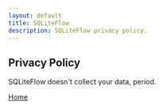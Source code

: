 ```yaml
---
layout: default
title: SQLiteFlow
description: SQLiteFlow privacy policy.
---
```


## Privacy Policy

SQLiteFlow doesn't collect your data, period.

[Home](./)
